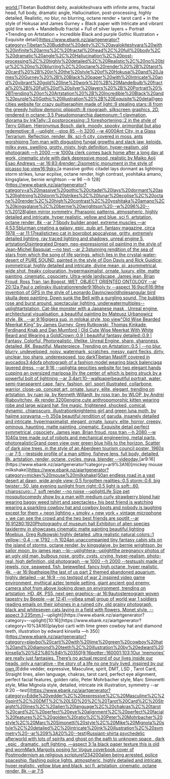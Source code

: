 [world.](https://www.ebank.nz/aiartgenerator?category=world.)[Tibetan Buddhist deity, avalokiteshvara with infinite arms, fractal head, full body, dramatic angle, Hallucination, post-processing, highly detailed, Realistic, no blur, no blurring, octane render + tarot card + in the style of Hokusai and James Gurney + Black paper with Intricate and vibrant gold line work + Mandelbulb fractal + Full of silver layers + Portrait +Trending on Artstation + Incredible Black and purple Gothic Illustration + Exquisite detail](https://www.ebank.nz/aiartgenerator?category=Tibetan%20Buddhist%20deity%2C%20avalokiteshvara%20with%20infinite%20arms%2C%20fractal%20head%2C%20full%20body%2C%20dramatic%20angle%2C%20Hallucination%2C%20post-processing%2C%20highly%20detailed%2C%20Realistic%2C%20no%20blur%2C%20no%20blurring%2C%20octane%20render%20%2B%20tarot%20card%20%2B%20in%20the%20style%20of%20Hokusai%20and%20James%20Gurney%20%2B%20Black%20paper%20with%20Intricate%20and%20vibrant%20gold%20line%20work%20%2B%20Mandelbulb%20fractal%20%2B%20Full%20of%20silver%20layers%20%2B%20Portrait%20%2BTrending%20on%20Artstation%20%2B%20Incredible%20Black%20and%20purple%20Gothic%20Illustration%20%2B%20Exquisite%20detail)[geocities website for crazy quilt](https://www.ebank.nz/aiartgenerator?category=geocities%20website%20for%20crazy%20quilt)[seraphim made of light::9 stealing stars::8 from the greedy hollow demonic qlippoth::8 risograph, silkscreen graphics, 2D, rendered in octane::3.5 Pseudomonarchia daemonum::1 claymation, diorama by InkTally::3 postprocessing::3 foreshortening::2 in the style of Terry Gilliam, Hieronymus Bosch, dark, moody, spooky, primordial but also redemptive::8 --uplight --stop 85 --h 3200 --w 4000](https://www.ebank.nz/aiartgenerator?category=seraphim%20made%20of%20light%3A%3A9%20stealing%20stars%3A%3A8%20from%20the%20greedy%20hollow%20demonic%20qlippoth%3A%3A8%20risograph%2C%20silkscreen%20graphics%2C%202D%2C%20rendered%20in%20octane%3A%3A3.5%20Pseudomonarchia%20daemonum%3A%3A1%20claymation%2C%20diorama%20by%20InkTally%3A%3A3%20postprocessing%3A%3A3%20foreshortening%3A%3A2%20in%20the%20style%20of%20Terry%20Gilliam%2C%20Hieronymus%20Bosch%2C%20dark%2C%20moody%2C%20spooky%2C%20primordial%20but%20also%20redemptive%3A%3A8%20--uplight%20--stop%2085%20--h%203200%20--w%204000)[Ant City, in a Glass Terrarium, Reflection, render, 8k, sci-fi city, covered in moss, ants worshiping Tom,](https://www.ebank.nz/aiartgenerator?category=Ant%20City%2C%20in%20a%20Glass%20Terrarium%2C%20Reflection%2C%20render%2C%208k%2C%20sci-fi%20city%2C%20covered%20in%20moss%2C%20ants%20worshiping%20Tom%2C)[man with disgusting fungal growths and slack jaw, keloids, milky eyes, swelling, grotty, misty, high definition, hyper-realism, old photograph —h 2000 —w 1000](https://www.ebank.nz/aiartgenerator?category=man%20with%20disgusting%20fungal%20growths%20and%20slack%20jaw%2C%20keloids%2C%20milky%20eyes%2C%20swelling%2C%20grotty%2C%20misty%2C%20high%20definition%2C%20hyper-realism%2C%20old%20photograph%20%E2%80%94h%202000%20%E2%80%94w%201000)[a clerk comes back home after a long day at work, cinematic style with dark depressive mood, realistic by Maiko Aoji Esao Andrews --ar 16:8](https://www.ebank.nz/aiartgenerator?category=a%20clerk%20comes%20back%20home%20after%20a%20long%20day%20at%20work%2C%20cinematic%20style%20with%20dark%20depressive%20mood%2C%20realistic%20by%20Maiko%20Aoji%20Esao%20Andrews%20--ar%2016%3A8)[3:4](https://www.ebank.nz/aiartgenerator?category=3%3A4)[render::2](https://www.ebank.nz/aiartgenerator?category=render%3A%3A2)[isometric monument in the style of picasso top view](https://www.ebank.nz/aiartgenerator?category=isometric%20monument%20in%20the%20style%20of%20picasso%20top%20view)[16:9](https://www.ebank.nz/aiartgenerator?category=16%3A9)[sky.](https://www.ebank.nz/aiartgenerator?category=sky.)[a massive gothic citadel lays dormant as lightning storm strikes, lunar ecplise, octane render, high contrast, yoshitaka amano, kingsglaive, bernie wrightson --w 96 --h 128](https://www.ebank.nz/aiartgenerator?category=a%20massive%20gothic%20citadel%20lays%20dormant%20as%20lightning%20storm%20strikes%2C%20lunar%20ecplise%2C%20octane%20render%2C%20high%20contrast%2C%20yoshitaka%20amano%2C%20kingsglaive%2C%20bernie%20wrightson%20--w%2096%20--h%20128)[alien mirror symmetry, Pharaonic patterns, atmospheric, highly detailed and intricate, hyper realistic, yellow and blue, sci fi, artstation, octane render, 8k --ar 7:5](https://www.ebank.nz/aiartgenerator?category=alien%20mirror%20symmetry%2C%20Pharaonic%20patterns%2C%20atmospheric%2C%20highly%20detailed%20and%20intricate%2C%20hyper%20realistic%2C%20yellow%20and%20blue%2C%20sci%20fi%2C%20artstation%2C%20octane%20render%2C%208k%20--ar%207%3A5)[body builder angel, extreme muscles —ar 4:5](https://www.ebank.nz/aiartgenerator?category=body%20builder%20angel%2C%20extreme%20muscles%20%E2%80%94ar%204%3A5)[3:5](https://www.ebank.nz/aiartgenerator?category=3%3A5)[blur](https://www.ebank.nz/aiartgenerator?category=blur)[man creating a galaxy, epic, pulp art, fantasy magazine, circa 1978 --ar 11:17](https://www.ebank.nz/aiartgenerator?category=man%20creating%20a%20galaxy%2C%20epic%2C%20pulp%20art%2C%20fantasy%20magazine%2C%20circa%201978%20--ar%2011%3A17)[realistic](https://www.ebank.nz/aiartgenerator?category=realistic)[two cat in box](https://www.ebank.nz/aiartgenerator?category=two%20cat%20in%20box)[robot apocalypse, gritty, extremely detailed lighting, ray traced lighting and shadows, unreal engine 5, artstation](https://www.ebank.nz/aiartgenerator?category=robot%20apocalypse%2C%20gritty%2C%20extremely%20detailed%20lighting%2C%20ray%20traced%20lighting%20and%20shadows%2C%20unreal%20engine%205%2C%20artstation)[Disintegrated Dream, neo-expressionist oil painting in the style of Jean-Michel Basquiat —no text --ar 2:3](https://www.ebank.nz/aiartgenerator?category=Disintegrated%20Dream%2C%20neo-expressionist%20oil%20painting%20in%20the%20style%20of%20Jean-Michel%20Basquiat%20%E2%80%94no%20text%20--ar%202%3A3)[stunning rendition of the sea of stars from which the song of life springs, which lies in the crystal-water-desert of PURE SOUND, painted in the style of Don Davis and Rick Guidice; symmetrical; highly detailed and intricate, divine mean, pi, asymmetrical, wide shot, freaky colouration, hypermaximalist, ornate, luxury, elite, matte painting, cinematic, cgsociety, Ultra-wide landscape, James jean, Brian Froud, Ross Tran, Ian Bogost, WET, OBJECT ORIENTED ONTOLOGY --ar 20:12](https://www.ebank.nz/aiartgenerator?category=stunning%20rendition%20of%20the%20sea%20of%20stars%20from%20which%20the%20song%20of%20life%20springs%2C%20which%20lies%20in%20the%20crystal-water-desert%20of%20PURE%20SOUND%2C%20painted%20in%20the%20style%20of%20Don%20Davis%20and%20Rick%20Guidice%3B%20symmetrical%3B%20highly%20detailed%20and%20intricate%2C%20divine%20mean%2C%20pi%2C%20asymmetrical%2C%20wide%20shot%2C%20freaky%20colouration%2C%20hypermaximalist%2C%20ornate%2C%20luxury%2C%20elite%2C%20matte%20painting%2C%20cinematic%2C%20cgsociety%2C%20Ultra-wide%20landscape%2C%20James%20jean%2C%20Brian%20Froud%2C%20Ross%20Tran%2C%20Ian%20Bogost%2C%20WET%2C%20OBJECT%20ORIENTED%20ONTOLOGY%20--ar%2020%3A12)[a Paul o zelinsky illustration](https://www.ebank.nz/aiartgenerator?category=a%20Paul%20o%20zelinsky%20illustration)[render](https://www.ebank.nz/aiartgenerator?category=render)[9:16](https://www.ebank.nz/aiartgenerator?category=9%3A16)[holy tv --aspect 16:9](https://www.ebank.nz/aiartgenerator?category=holy%20tv%20--aspect%2016%3A9)[scifi](https://www.ebank.nz/aiartgenerator?category=scifi)[16:9](https://www.ebank.nz/aiartgenerator?category=16%3A9)[the invention of GPS in the style of Leonardo Davinci](https://www.ebank.nz/aiartgenerator?category=the%20invention%20of%20GPS%20in%20the%20style%20of%20Leonardo%20Davinci)[world](https://www.ebank.nz/aiartgenerator?category=world)[holes](https://www.ebank.nz/aiartgenerator?category=holes)[angular bird skull](https://www.ebank.nz/aiartgenerator?category=angular%20bird%20skull)[a deep painting: Down sunk the Bell with a gurgling sound, The bubbles rose and burst around. spectacular lighting. underwater](https://www.ebank.nz/aiartgenerator?category=a%20deep%20painting%3A%20Down%20sunk%20the%20Bell%20with%20a%20gurgling%20sound%2C%20The%20bubbles%20rose%20and%20burst%20around.%20spectacular%20lighting.%20underwater)[multiples](https://www.ebank.nz/aiartgenerator?category=multiples)[--uplight](https://www.ebank.nz/aiartgenerator?category=--uplight)[artstation, Cat-like monster with a Japanese mask  , Unreal engine, architectural visualisation, a beautiful painting by Mateusz Urbanowicz style, 8k , --ar 9:16](https://www.ebank.nz/aiartgenerator?category=artstation%2C%20Cat-like%20monster%20with%20a%20Japanese%20mask%20%20%2C%20Unreal%20engine%2C%20architectural%20visualisation%2C%20a%20beautiful%20painting%20by%20Mateusz%20Urbanowicz%20style%2C%208k%20%2C%20--ar%209%3A16)[giger](https://www.ebank.nz/aiartgenerator?category=giger)[](https://www.ebank.nz/aiartgenerator?category=)[a sup, in milokai style ,top view](https://www.ebank.nz/aiartgenerator?category=a%20sup%2C%20in%20milokai%20style%20%2Ctop%20view)["Old Wise Bearded Meerkat King" by James Gurney, Greg Rutkowski, Thomas Kinkade, Ferdinand Knab and Dan Mumford | Old Cute Wise Meerkat With White Beard and Wearing a GoldCrown::0.9 | beautiful fantasy detailed::0.9 | Fantasy, Colorful, Photorealistic, lifelike, Unreal Engine, sharp, sharpness, detailed, 8K, Beautiful, Masterpiece, Trending on Artstation::0.5 | --no blur, blurry, undeveloped, noisy, watermark, scratches, messy, paint flecks, dirty, unclear, too sharp, underexposed, too dark](https://www.ebank.nz/aiartgenerator?category=%22Old%20Wise%20Bearded%20Meerkat%20King%22%20by%20James%20Gurney%2C%20Greg%20Rutkowski%2C%20Thomas%20Kinkade%2C%20Ferdinand%20Knab%20and%20Dan%20Mumford%20%7C%20Old%20Cute%20Wise%20Meerkat%20With%20White%20Beard%20and%20Wearing%20a%20GoldCrown%3A%3A0.9%20%7C%20beautiful%20fantasy%20detailed%3A%3A0.9%20%7C%20Fantasy%2C%20Colorful%2C%20Photorealistic%2C%20lifelike%2C%20Unreal%20Engine%2C%20sharp%2C%20sharpness%2C%20detailed%2C%208K%2C%20Beautiful%2C%20Masterpiece%2C%20Trending%20on%20Artstation%3A%3A0.5%20%7C%20--no%20blur%2C%20blurry%2C%20undeveloped%2C%20noisy%2C%20watermark%2C%20scratches%2C%20messy%2C%20paint%20flecks%2C%20dirty%2C%20unclear%2C%20too%20sharp%2C%20underexposed%2C%20too%20dark)[Tibetan Mastiff covered in avocados](https://www.ebank.nz/aiartgenerator?category=Tibetan%20Mastiff%20covered%20in%20avocados)[3:4](https://www.ebank.nz/aiartgenerator?category=3%3A4)[dof](https://www.ebank.nz/aiartgenerator?category=dof)[a photograph of a fashion model wearing black balenciaga layered dress, —ar 9:16 --uplight](https://www.ebank.nz/aiartgenerator?category=a%20photograph%20of%20a%20fashion%20model%20wearing%20black%20balenciaga%20layered%20dress%2C%20%E2%80%94ar%209%3A16%20--uplight)[a geocities website for two elegant hands cupping an oversized mariposa lily the center of which is being struck by a powerful bolt of lightning --ar 3:4](https://www.ebank.nz/aiartgenerator?category=a%20geocities%20website%20for%20two%20elegant%20hands%20cupping%20an%20oversized%20mariposa%20lily%20the%20center%20of%20which%20is%20being%20struck%20by%20a%20powerful%20bolt%20of%20lightning%20--ar%203%3A4)[](https://www.ebank.nz/aiartgenerator?category=)[art:10--wallpaper](https://www.ebank.nz/aiartgenerator?category=art%3A10--wallpaper)[beautiful portrait, water, semi-transparent cape, fairy, fashion, girl, sport illustrated, collarbone, warrior, close-up, concept art, ornate, luxury, elite, elegant, trending on artstation, by ruan jia, by Kenneth Willardt, by ross tran, by WLOP, by Andrei Riabovitchev, 4k render,](https://www.ebank.nz/aiartgenerator?category=beautiful%20portrait%2C%20water%2C%20semi-transparent%20cape%2C%20fairy%2C%20fashion%2C%20girl%2C%20sport%20illustrated%2C%20collarbone%2C%20warrior%2C%20close-up%2C%20concept%20art%2C%20ornate%2C%20luxury%2C%20elite%2C%20elegant%2C%20trending%20on%20artstation%2C%20by%20ruan%20jia%2C%20by%20Kenneth%20Willardt%2C%20by%20ross%20tran%2C%20by%20WLOP%2C%20by%20Andrei%20Riabovitchev%2C%204k%20render%2C)[3200](https://www.ebank.nz/aiartgenerator?category=3200)[engine,](https://www.ebank.nz/aiartgenerator?category=engine%2C)[cute anthropomorphic kitten wearing robe and large wizard hat, fire magic, frightened, shocked, comical, dynamic, chiaroscuro, illustration](https://www.ebank.nz/aiartgenerator?category=cute%20anthropomorphic%20kitten%20wearing%20robe%20and%20large%20wizard%20hat%2C%20fire%20magic%2C%20frightened%2C%20shocked%2C%20comical%2C%20dynamic%2C%20chiaroscuro%2C%20illustration)[knight](https://www.ebank.nz/aiartgenerator?category=knight)[emo girl and green luna moth, by hajime sorayama —h 350](https://www.ebank.nz/aiartgenerator?category=emo%20girl%20and%20green%20luna%20moth%2C%20by%20hajime%20sorayama%20%E2%80%94h%20350)[a beautiful rendition of garuda, insanely detailed and intricate,  hypermaximalist, elegant, ornate, luxury, elite, horror, creepy, ominous, haunting, matte painting, cinematic, Exquisite detail perfect symmetrical, cgsociety, James jean, Brian froud, ross tran --h 2080 --w 1040](https://www.ebank.nz/aiartgenerator?category=a%20beautiful%20rendition%20of%20garuda%2C%20insanely%20detailed%20and%20intricate%2C%20%20hypermaximalist%2C%20elegant%2C%20ornate%2C%20luxury%2C%20elite%2C%20horror%2C%20creepy%2C%20ominous%2C%20haunting%2C%20matte%20painting%2C%20cinematic%2C%20Exquisite%20detail%20perfect%20symmetrical%2C%20cgsociety%2C%20James%20jean%2C%20Brian%20froud%2C%20ross%20tran%20--h%202080%20--w%201040)[a tree made out of robots and mechanical engineering, metal parts, photorealistic](https://www.ebank.nz/aiartgenerator?category=a%20tree%20made%20out%20of%20robots%20and%20mechanical%20engineering%2C%20metal%20parts%2C%20photorealistic)[Grand open view over green blue hills to the horizon. Scatter of dark pine trees, in the style of an Aberdeen tourism council poster, 1960s --ar 7:5 --test](https://www.ebank.nz/aiartgenerator?category=Grand%20open%20view%20over%20green%20blue%20hills%20to%20the%20horizon.%20Scatter%20of%20dark%20pine%20trees%2C%20in%20the%20style%20of%20an%20Aberdeen%20tourism%20council%20poster%2C%201960s%20--ar%207%3A5%20--test)[side profile of a man sitting, fisheye lens, full body, detailed, 8k, artstation, render, octane, cycles, maya, blender --video](https://www.ebank.nz/aiartgenerator?category=side%20profile%20of%20a%20man%20sitting%2C%20fisheye%20lens%2C%20full%20body%2C%20detailed%2C%208k%2C%20artstation%2C%20render%2C%20octane%2C%20cycles%2C%20maya%2C%20blender%20--video)[day.](https://www.ebank.nz/aiartgenerator?category=day.)[ar9:16](https://www.ebank.nz/aiartgenerator?category=ar9%3A16)[mickey mouse milkshake](https://www.ebank.nz/aiartgenerator?category=mickey%20mouse%20milkshake)[50](https://www.ebank.nz/aiartgenerator?category=50)[an endless road in a vast desert at dawn, wide angle view::0.5 forgotten realities::0.5 storm::0.6, big twister::.50, late evening sunlight from right::0.5 light is soft::.60, chiaroscuro::.7, soft render --no noise  --uplight](https://www.ebank.nz/aiartgenerator?category=an%20endless%20road%20in%20a%20vast%20desert%20at%20dawn%2C%20wide%20angle%20view%3A%3A0.5%20forgotten%20realities%3A%3A0.5%20storm%3A%3A0.6%2C%20big%20twister%3A%3A.50%2C%20late%20evening%20sunlight%20from%20right%3A%3A0.5%20light%20is%20soft%3A%3A.60%2C%20chiaroscuro%3A%3A.7%2C%20soft%20render%20--no%20noise%20%20--uplight)[Life Size pet mosquito](https://www.ebank.nz/aiartgenerator?category=Life%20Size%20pet%20mosquito)[comedy show by a man with medium curly strawberry blond hair wearing baggy weed tshirt and spectacles+ his best friend is watching wearing a sparkling cowboy hat and cowboy boots and nobody is laughing except for them + neon lighting + smoky + new york + vintage microphone + we can see the crowd and the two best friends are spotlit --ar 16:9](https://www.ebank.nz/aiartgenerator?category=comedy%20show%20by%20a%20man%20with%20medium%20curly%20strawberry%20blond%20hair%20wearing%20baggy%20weed%20tshirt%20and%20spectacles%2B%20his%20best%20friend%20is%20watching%20wearing%20a%20sparkling%20cowboy%20hat%20and%20cowboy%20boots%20and%20nobody%20is%20laughing%20except%20for%20them%20%2B%20neon%20lighting%20%2B%20smoky%20%2B%20new%20york%20%2B%20vintage%20microphone%20%2B%20we%20can%20see%20the%20crowd%20and%20the%20two%20best%20friends%20are%20spotlit%20--ar%2016%3A9)[1280:1920](https://www.ebank.nz/aiartgenerator?category=1280%3A1920)[Photography of museum hall Exhibiton of alien species taxidermy in showcases cinematic matte painting beautiful lighting Moebius, Greg Rutkowski highly detailed, ultra realistic natural colors::1 yellow::-0.4 --w 1792 --h 1024](https://www.ebank.nz/aiartgenerator?category=Photography%20of%20museum%20hall%20Exhibiton%20of%20alien%20species%20taxidermy%20in%20showcases%20cinematic%20matte%20painting%20beautiful%20lighting%20Moebius%2C%20Greg%20Rutkowski%20highly%20detailed%2C%20ultra%20realistic%20natural%20colors%3A%3A1%20yellow%3A%3A-0.4%20--w%201792%20--h%201024)[an unaccompanied tiny fantasy cabin sits on the island of storms, octane render, by kingsglaive, by bernie wrightson, by sailor moon, by james jean --lp](https://www.ebank.nz/aiartgenerator?category=an%20unaccompanied%20tiny%20fantasy%20cabin%20sits%20on%20the%20island%20of%20storms%2C%20octane%20render%2C%20by%20kingsglaive%2C%20by%20bernie%20wrightson%2C%20by%20sailor%20moon%2C%20by%20james%20jean%20--lp)[--uplight](https://www.ebank.nz/aiartgenerator?category=--uplight)[era](https://www.ebank.nz/aiartgenerator?category=era)[--uplight](https://www.ebank.nz/aiartgenerator?category=--uplight)[the pregnancy photos of an ugly old man, bulbous nose, grotty, cysts, crying, hyper-realism, photo-real, high definition, old photograph --w 1000 --h 2000 --test](https://www.ebank.nz/aiartgenerator?category=the%20pregnancy%20photos%20of%20an%20ugly%20old%20man%2C%20bulbous%20nose%2C%20grotty%2C%20cysts%2C%20crying%2C%20hyper-realism%2C%20photo-real%2C%20high%20definition%2C%20old%20photograph%20--w%201000%20--h%202000%20--test)[sushi made of jewels, rice, seaweed, fish, bejewelled, fancy high octane, hyper realistic, 4k. --ar 16:9](https://www.ebank.nz/aiartgenerator?category=sushi%20made%20of%20jewels%2C%20rice%2C%20seaweed%2C%20fish%2C%20bejewelled%2C%20fancy%20high%20octane%2C%20hyper%20realistic%2C%204k.%20--ar%2016%3A9)[path](https://www.ebank.nz/aiartgenerator?category=path)[pipe](https://www.ebank.nz/aiartgenerator?category=pipe)[/the last of us part 2 themed abandoned aquarium, highly detailed --ar 16:9 --no text](https://www.ebank.nz/aiartgenerator?category=/the%20last%20of%20us%20part%202%20themed%20abandoned%20aquarium%2C%20highly%20detailed%20--ar%2016%3A9%20--no%20text)[god of war 2 inspired video game environment, mythical aztec temple setting, giant ancient god enemy, camera shot from above looking down on environment, trending on artstation, HD, 4K, PS5, next gen graphics--ar 16:9](https://www.ebank.nz/aiartgenerator?category=god%20of%20war%202%20inspired%20video%20game%20environment%2C%20mythical%20aztec%20temple%20setting%2C%20giant%20ancient%20god%20enemy%2C%20camera%20shot%20from%20above%20looking%20down%20on%20environment%2C%20trending%20on%20artstation%2C%20HD%2C%204K%2C%20PS5%2C%20next%20gen%20graphics--ar%2016%3A9)[autostereogram woven tapestry by Beeple —ar 12:41 —vibe](https://www.ebank.nz/aiartgenerator?category=autostereogram%20woven%20tapestry%20by%20Beeple%20%E2%80%94ar%2012%3A41%20%E2%80%94vibe)[a small group of world war 1 soldiers reading emails on their iphones in a ruined city, old grainy photograph, black and white](https://www.ebank.nz/aiartgenerator?category=a%20small%20group%20of%20world%20war%201%20soldiers%20reading%20emails%20on%20their%20iphones%20in%20a%20ruined%20city%2C%20old%20grainy%20photograph%2C%20black%20and%20white)[seven cats laying in a field with flowers, Monet style, --aspect 3:2](https://www.ebank.nz/aiartgenerator?category=seven%20cats%20laying%20in%20a%20field%20with%20flowers%2C%20Monet%20style%2C%20--aspect%203%3A2)[35mm.](https://www.ebank.nz/aiartgenerator?category=35mm.)[--uplight](https://www.ebank.nz/aiartgenerator?category=--uplight)[10:16](https://www.ebank.nz/aiartgenerator?category=10%3A16)[playboi carti with lime green cowboy hat and diamond teeth, illustration by edward kinsella —h 350](https://www.ebank.nz/aiartgenerator?category=playboi%20carti%20with%20lime%20green%20cowboy%20hat%20and%20diamond%20teeth%2C%20illustration%20by%20edward%20kinsella%20%E2%80%94h%20350)[9:16](https://www.ebank.nz/aiartgenerator?category=9%3A16)[potter](https://www.ebank.nz/aiartgenerator?category=potter)[::](https://www.ebank.nz/aiartgenerator?category=%3A%3A)[16000](https://www.ebank.nz/aiartgenerator?category=16000)[1:10](https://www.ebank.nz/aiartgenerator?category=1%3A10)[3:1](https://www.ebank.nz/aiartgenerator?category=3%3A1)[Our ‘memories’ are really just fantasies. There’s no actual record of our lives inside our heads, only a narrative - the story of a life no one truly lived, inspired by our own.](https://www.ebank.nz/aiartgenerator?category=Our%20%E2%80%98memories%E2%80%99%20are%20really%20just%20fantasies.%20There%E2%80%99s%20no%20actual%20record%20of%20our%20lives%20inside%20our%20heads%2C%20only%20a%20narrative%20-%20the%20story%20of%20a%20life%20no%20one%20truly%20lived%2C%20inspired%20by%20our%20own.)[Eddie vedder, expressive, Masculine, spirit, DMT, LSD , Tarot Card, Straight lines, alien language, chakras, tarot card, perfect eye alignment, perfect facial features, golden ratio, Peter Mohrbacher style, Marc Simonetti style, Mike Mignola style, detailed, intricate ink illustration, symmetry --ar 9:20 --test](https://www.ebank.nz/aiartgenerator?category=Eddie%20vedder%2C%20expressive%2C%20Masculine%2C%20spirit%2C%20DMT%2C%20LSD%20%2C%20Tarot%20Card%2C%20Straight%20lines%2C%20alien%20language%2C%20chakras%2C%20tarot%20card%2C%20perfect%20eye%20alignment%2C%20perfect%20facial%20features%2C%20golden%20ratio%2C%20Peter%20Mohrbacher%20style%2C%20Marc%20Simonetti%20style%2C%20Mike%20Mignola%20style%2C%20detailed%2C%20intricate%20ink%20illustration%2C%20symmetry%20--ar%209%3A20%20--test)[Russian](https://www.ebank.nz/aiartgenerator?category=Russian)[t-shirt](https://www.ebank.nz/aiartgenerator?category=t-shirt)[a psychedelic afterworld with lots of spirits and ghost on the path to unknown space , dark , epic , dramatic, soft lighting, —aspect 3:1](https://www.ebank.nz/aiartgenerator?category=a%20psychedelic%20afterworld%20with%20lots%20of%20spirits%20and%20ghost%20on%20the%20path%20to%20unknown%20space%20%2C%20dark%20%2C%20epic%20%2C%20dramatic%2C%20soft%20lighting%2C%20%E2%80%94aspect%203%3A1)[a black paper texture this is old and worn](https://www.ebank.nz/aiartgenerator?category=a%20black%20paper%20texture%20this%20is%20old%20and%20worn)[Mark Margolis posing for Vogue cover](https://www.ebank.nz/aiartgenerator?category=Mark%20Margolis%20posing%20for%20Vogue%20cover)[book cover of Postmodernism as religious scripture](https://www.ebank.nz/aiartgenerator?category=book%20cover%20of%20Postmodernism%20as%20religious%20scripture)[1234200](https://www.ebank.nz/aiartgenerator?category=1234200)[alien being arrested, police spaceship, flashing police lights, atmospheric, highly detailed and intricate, hyper realistic, yellow blue and black, sci fi, artstation, cinematic, octane render, 8k --ar 7:5](https://www.ebank.nz/aiartgenerator?category=alien%20being%20arrested%2C%20police%20spaceship%2C%20flashing%20police%20lights%2C%20atmospheric%2C%20highly%20detailed%20and%20intricate%2C%20hyper%20realistic%2C%20yellow%20blue%20and%20black%2C%20sci%20fi%2C%20artstation%2C%20cinematic%2C%20octane%20render%2C%208k%20--ar%207%3A5)